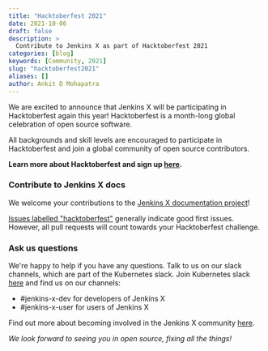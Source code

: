 ```yaml
---
title: "Hacktoberfest 2021"
date: 2021-10-06
draft: false
description: >
  Contribute to Jenkins X as part of Hacktoberfest 2021
categories: [blog]
keywords: [Community, 2021]
slug: "hacktoberfest2021"
aliases: []
author: Ankit D Mohapatra
---
```


We are excited to announce that Jenkins X will be participating in Hacktoberfest again this year! Hacktoberfest is a month-long global celebration of open source software.

All backgrounds and skill levels are encouraged to participate in Hacktoberfest and join a global community of open source contributors.

**Learn more about Hacktoberfest and sign up [here](https://hacktoberfest.digitalocean.com/).**

### Contribute to Jenkins X docs

We welcome your contributions to the [Jenkins X documentation project](https://github.com/jenkins-x/jx-docs)!

[Issues labelled "hacktoberfest"](https://github.com/jenkins-x/jx-docs/issues?q=is%3Aissue+is%3Aopen+hacktoberfest) generally indicate good first issues. However, all pull requests will count towards your Hacktoberfest challenge.

### Ask us questions

We're happy to help if you have any questions. Talk to us on our slack channels, which are part of the Kubernetes slack. Join  Kubernetes slack [here](http://slack.k8s.io/) and find us on our channels:

* #jenkins-x-dev for developers of Jenkins X
* #jenkins-x-user for users of Jenkins X

Find out more about becoming involved in the Jenkins X community [here](https://jenkins-x.io/community/).

*We look forward to seeing you in open source, fixing all the things!*
